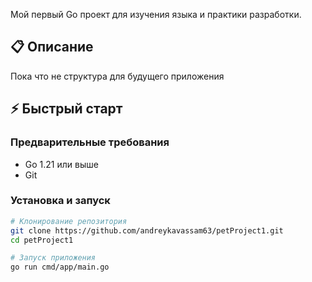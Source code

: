 Мой первый Go проект для изучения языка и практики разработки.

## 📋 Описание

Пока что не структура для будущего приложения
## ⚡ Быстрый старт

### Предварительные требования
- Go 1.21 или выше
- Git

### Установка и запуск

```bash
# Клонирование репозитория
git clone https://github.com/andreykavassam63/petProject1.git
cd petProject1

# Запуск приложения
go run cmd/app/main.go
